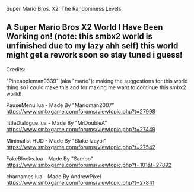 Super Mario Bros. X2: The Randomness Levels

A Super Mario Bros X2 World I Have Been Working on!
(note: this smbx2 world is unfinished due to my lazy ahh self)
this world might get a rework soon so stay tuned i guess!
----------------------------------------------------------------
Credits:


"Pineappleman9339" (aka "mario"):
making the suggestions for this world thing so i could make this
and for making me want to continue this smbx2 world!

PauseMenu.lua - Made By "Marioman2007"
https://www.smbxgame.com/forums/viewtopic.php?t=27998
 
littleDialogue.lua - Made By "MrDoubleA"
https://www.smbxgame.com/forums/viewtopic.php?t=27449
	
Minimalist HUD - Made By "Blake Izayoi"
https://www.smbxgame.com/forums/viewtopic.php?t=27542

FakeBlocks.lua - Made By "Sambo"
https://www.smbxgame.com/forums/viewtopic.php?f=101&t=27892

charnames.lua - Made By AndrewPixel
https://www.smbxgame.com/forums/viewtopic.php?t=27841
